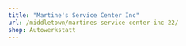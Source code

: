 ```yaml
---
title: "Martine's Service Center Inc"
url: /middletown/martines-service-center-inc-22/
shop: Autowerkstatt
---
```

